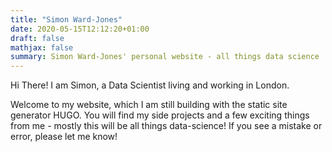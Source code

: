 ```yaml
---
title: "Simon Ward-Jones"
date: 2020-05-15T12:12:20+01:00
draft: false
mathjax: false
summary: Simon Ward-Jones' personal website - all things data science 
---
```


Hi There! I am Simon, a Data Scientist living and working in London.

Welcome to my website, which I am still building with the static site generator HUGO. You will find my side projects and a few exciting things from me -  mostly this will be all things data-science! If you see a mistake or error, please let me know!
